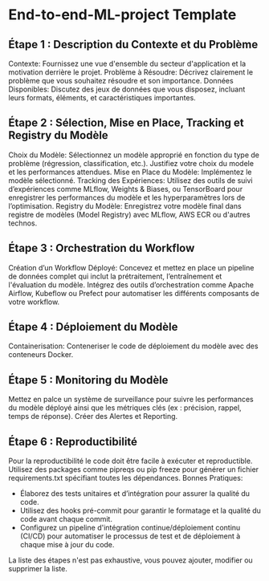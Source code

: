 # End-to-end-ML-project Template

## Étape 1 : Description du Contexte et du Problème
Contexte: Fournissez une vue d'ensemble du secteur d'application et la motivation derrière le projet.
Problème à Résoudre: Décrivez clairement le problème que vous souhaitez résoudre et son importance. 
Données Disponibles: Discutez des jeux de données que vous disposez, incluant leurs formats, éléments, et caractéristiques importantes. 

## Étape 2 : Sélection, Mise en Place, Tracking et Registry du Modèle
Choix du Modèle: Sélectionnez un modèle approprié en fonction du type de problème (régression, classification, etc.). Justifiez votre choix du modele et les performances attendues.
Mise en Place du Modèle: Implémentez le modèle sélectionné.
Tracking des Expériences: Utilisez des outils de suivi d’expériences comme MLflow, Weights & Biases, ou TensorBoard pour enregistrer les performances du modèle et les hyperparamètres lors de l’optimisation.
Registry du Modèle: Enregistrez votre modèle final dans registre de modèles (Model Registry) avec MLflow, AWS ECR ou d'autres technos.

## Étape 3 : Orchestration du Workflow
Création d’un Workflow Déployé: Concevez et mettez en place un pipeline de données complet qui inclut la prétraitement, l’entraînement et l'évaluation du modèle. Intégrez des outils d’orchestration comme Apache Airflow, Kubeflow ou Prefect pour automatiser les différents composants de votre workflow.

## Étape 4 : Déploiement du Modèle
Containerisation: Conteneriser le code de déploiement du modèle avec des conteneurs Docker.

## Étape 5 : Monitoring du Modèle
Mettez en palce un système de surveillance pour suivre les performances du modèle déployé ainsi que les métriques clés (ex : précision, rappel, temps de réponse).
Créer des Alertes et Reporting.

## Étape 6 : Reproductibilité
Pour la reproductibilité le code doit être facile à exécuter et reproductible. Utilisez des packages comme pipreqs ou pip freeze pour générer un fichier requirements.txt spécifiant toutes les dépendances.
Bonnes Pratiques:
 - Élaborez des tests unitaires et d’intégration pour assurer la qualité du code.
 - Utilisez des hooks pré-commit pour garantir le formatage et la qualité du code avant chaque commit.
 - Configurez un pipeline d'intégration continue/déploiement continu (CI/CD) pour automatiser le processus de test et de déploiement à chaque mise à jour du code.

La liste des étapes n'est pas exhaustive, vous pouvez ajouter, modifier ou supprimer la liste. 

